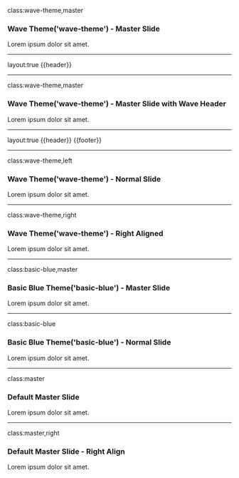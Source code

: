 class:wave-theme,master

### Wave Theme('wave-theme') - Master Slide

Lorem ipsum dolor sit amet.

---
layout:true
{{header}}

---
class:wave-theme,master

### Wave Theme('wave-theme') - Master Slide with Wave Header

Lorem ipsum dolor sit amet.

---
layout:true
{{header}}
{{footer}}

---
class:wave-theme,left
### Wave Theme('wave-theme') - Normal Slide

Lorem ipsum dolor sit amet.

---
class:wave-theme,right
### Wave Theme('wave-theme') - Right Aligned

Lorem ipsum dolor sit amet.

---
class:basic-blue,master

### Basic Blue Theme('basic-blue') - Master Slide

Lorem ipsum dolor sit amet.

---
class:basic-blue

### Basic Blue Theme('basic-blue') - Normal Slide

Lorem ipsum dolor sit amet.

---
class:master

### Default Master Slide

Lorem ipsum dolor sit amet.

---
class:master,right

### Default Master Slide - Right Align

Lorem ipsum dolor sit amet.

